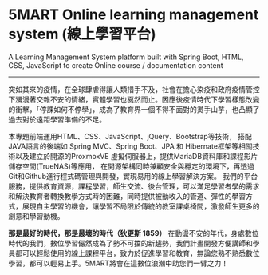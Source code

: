# 5MART  Online learning management system (線上學習平台)
A Learning Management System platform built with Spring Boot, HTML, CSS, JavaScript to create Online course / documentation content 

---

  突如其來的疫情，在全球肆虐得讓人類措手不及，社會在擔心染疫和政府疫情管控下瀰漫著交雜不安的情緒，實體學習也戛然而止。因應後疫情時代下學習樣態改變的衝擊，「停課如何不停學」，成為了教育界一個不得不面對的燙手山芋，也凸顯了過去對於遠距學習準備的不足。

  本專題前端運用HTML、CSS、JavaScript、jQuery、Bootstrap等技術，
  搭配JAVA語言的後端如 Spring MVC、Spring Boot、JPA 和 Hibernate框架等相關技術以及建立於開源的ProxmoxVE 虛擬伺服器上，提供MariaDB資料庫和課程影片儲存空間(TrueNAS)等應用，
  在開源架構同時兼顧安全與穩定的環境下，再透過Git和Github進行程式碼管理與開發，實現易用的線上學習解決方案。
  我們的平台服務，提供教育資源，課程學習，師生交流、後台管理，可以滿足學習者學的需求和解決教育者轉換教學方式時的困難，同時提供被動收入的管道、彈性的學習方式，展現自主學習的機會，讓學習不局限於傳統的教室課桌椅間，激發師生更多的創意和學習動機。

  **那是最好的時代，那是最壞的時代（狄更斯 1859）**
  在動盪不安的年代，身處數位時代的我們，數位學習儼然成為了勢不可擋的新趨勢，我們計畫開發方便講師和學員都可以輕鬆使用的線上課程平台，致力於促進學習和教育，無論您熟不熟悉數位學習，都可以輕易上手。5MART將會在這數位浪潮中助您們一臂之力！
